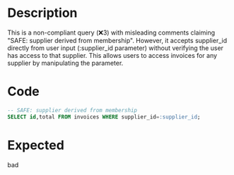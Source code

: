 # Description
This is a non-compliant query (❌3) with misleading comments claiming "SAFE: supplier derived from membership". However, it accepts supplier_id directly from user input (:supplier_id parameter) without verifying the user has access to that supplier. This allows users to access invoices for any supplier by manipulating the parameter.

# Code
```sql
-- SAFE: supplier derived from membership
SELECT id,total FROM invoices WHERE supplier_id=:supplier_id;
```

# Expected
bad